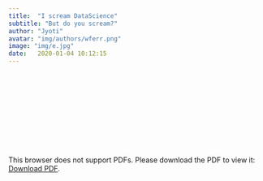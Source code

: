 ```yaml
---
title:  "I scream DataScience"
subtitle: "But do you scream?"
author: "Jyoti"
avatar: "img/authors/wferr.png"
image: "img/e.jpg"
date:   2020-01-04 10:12:15
---
```


<object data="https://github.com/IJyotir/myProfile/tree/gh-pages/document/Jyoti_bose_Summary.pdf" type="application/pdf" width="700px" height="700px">
    <embed src="https://github.com/IJyotir/myProfile/tree/gh-pages/document/Jyoti_bose_Summary.pdf">
        <p>This browser does not support PDFs. Please download the PDF to view it: <a href="http://yoursite.com/the.pdf">Download PDF</a>.</p>
    </embed>
</object>
